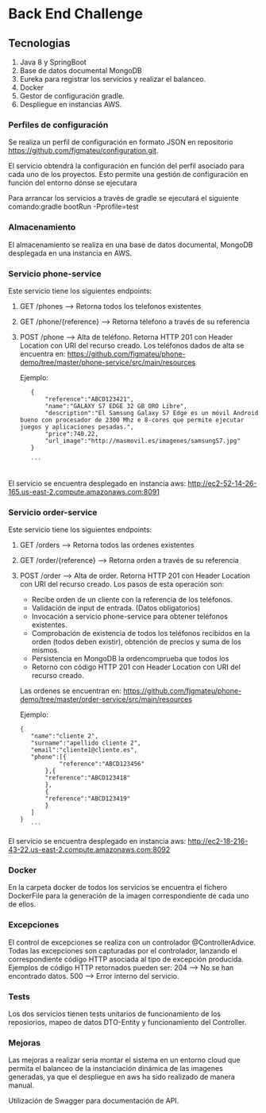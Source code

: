 # Back End Challenge

## Tecnologias

1. Java 8 y SpringBoot 
2. Base de datos documental MongoDB
3. Eureka para registrar los servicios y realizar el balanceo.
4. Docker
5. Gestor de configuración gradle. 
6. Despliegue en instancias AWS.


### Perfiles de configuración

Se realiza un perfil de configuración en formato JSON en repositorio https://github.com/fjgmateu/configuration.git.

El servicio obtendrá la configuración en función del perfil asociado para cada uno de los proyectos. Esto permite una gestión de configuración en función del entorno dónse se ejecutara

Para arrancar los servicios a través de gradle se ejecutará el siguiente comando:gradle bootRun -Pprofile=test

### Almacenamiento

El almacenamiento se realiza en una base de datos documental, MongoDB desplegada en una instancia en AWS.

### Servicio phone-service

Este servicio tiene los siguientes endpoints:

1. GET /phones --> Retorna todos los telefonos existentes
2. GET /phone/{reference}  --> Retorna télefono a través de su referencia
3. POST /phone   --> Alta de teléfono. Retorna HTTP 201 con Header Location con URI del recurso creado. 
   Los teléfonos dados de alta se encuentra en: https://github.com/fjgmateu/phone-demo/tree/master/phone-service/src/main/resources
   
   	
	 Ejemplo:
	 ```
		{
			"reference":"ABCD123421",
			"name":"GALAXY S7 EDGE 32 GB ORO Libre",
			"description":"El Samsung Galaxy S7 Edge es un móvil Android bueno con procesador de 2300 Mhz e 8-cores que permite ejecutar juegos y aplicaciones pesadas.",
			"price":740.22,
			"url_image":"http://masmovil.es/imagenes/samsungS7.jpg"
		}

		```


El servicio se encuentra desplegado en instancia aws: http://ec2-52-14-26-165.us-east-2.compute.amazonaws.com:8091


### Servicio order-service

Este servicio tiene los siguientes endpoints:

1. GET /orders --> Retorna todos las ordenes existentes
2. GET /order/{reference}  --> Retorna orden a través de su referencia
3. POST /order   --> Alta de order. Retorna HTTP 201 con Header Location con URI del recurso creado. 
   Los pasos de esta operación son:
     - Recibe orden de un cliente con la referencia de los teléfonos.
	 - Validación de input de entrada. (Datos obligatorios)
	 - Invocación a servicio phone-service para obtener teléfonos existentes.
	 - Comprobación de existencia de todos los teléfonos recibidos en la orden (todos deben existir), obtención de precios y suma de los mismos.
	 - Persistencia en MongoDB la ordencomprueba que todos los 
	 - Retorno con código HTTP 201 con Header Location con URI del recurso creado. 
	 
	 Las ordenes se encuentran en: https://github.com/fjgmateu/phone-demo/tree/master/order-service/src/main/resources
	
	 Ejemplo:
	 ```
	{    
		"name":"cliente 2",
		"surname":"apellido cliente 2",
		"email":"cliente1@cliente.es",
		"phone":[{
				"reference":"ABCD123456"	
			},{
			"reference":"ABCD123418"
			},
			{
			"reference":"ABCD123419"
			}		
		]
	}
		```

El servicio se encuentra desplegado en instancia aws: http://ec2-18-216-43-22.us-east-2.compute.amazonaws.com:8092

### Docker

En la carpeta docker de todos los servicios se encuentra el fichero DockerFile para la generación de la imagen correspondiente de cada uno de ellos.


### Excepciones

El control de excepciones se realiza con un controlador @ControllerAdvice. 
Todas las excepciones son capturadas por el controlador, lanzando el correspondiente código HTTP asociada al tipo de excepción producida.
 Ejemplos de código HTTP retornados pueden ser: 
     204 --> No se han encontrado datos.
	 500 --> Error interno del servicio.

### Tests

Los dos servicios tienen tests unitarios de funcionamiento de los reposiorios, mapeo de datos DTO-Entity y funcionamiento del Controller.

### Mejoras

Las mejoras a realizar sería montar el sistema en un entorno cloud que permita el balanceo de la instanciación dinámica de las imagenes generadas, 
ya que el despliegue en aws ha sido realizado de manera manual.

Utilización de Swagger para documentación de API.